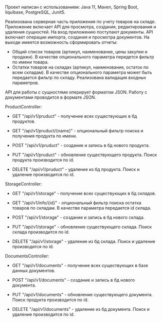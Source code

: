 Проект написан с использованием: Java 11, Maven, Spring Boot, liquibase, PostgreSQL, Junit5.
  
Реализована серверная часть приложения по учету товаров на складе. 
Приложение включает API для просмотра, создания, редактирования и удаления сущностей.
На вход приложению поступают документы. API включает операции импорта, создания и просмотра документов.
На выходе имеется возможность сформировать отчеты:
- Общий список товаров (артикул, наименование, цены закупки и продажи). В качестве опционального параметра передется фильтр по имени товара.
- Остатки товаров на складах (артикул, наименование, остаток по всем складам). В качестве опционального параметра может быть передается фильтр по складу.
Реализована валидация входных параметров.

API для работы с сущностями оперирует форматом JSON. 
Работу с документами проводится в формате JSON.

ProductController:

- GET "/api/v1/pruduct" - получение всех существующих в бд продуктов. 

- GET "/api/v1/pruduct/{name}" - опциональный фильтр поиска и получения продукта по имени.

- POST "/api/v1/pruduct" - создание и запись в бд нового продукта.

- PUT "/api/v1/pruduct" - обновление существующего продукта. Поиск продукта производится по id.

- DELETE "/api/v1/pruduct" - удаление из бд продукта. Поиск и удаление производится по id.

StorageController:

- GET "/api/v1/storage" - получение всех существующих в бд складов. 

- GET "/api/v1/info/{id}" - опциональный фильтр поиска остатка товаров по складам. В качестве параметра передается id склада.

- POST "/api/v1/storage" - создание и запись в бд нового склада.

- PUT "/api/v1/storage" - обновление существующего склада. Поиск склада производится по id.

- DELETE "/api/v1/storage" - удаление из бд склада. Поиск и удаление производится по id.

DocumentsController:

- GET "/api/v1/documents" - получение всех существующих в базе данных документов. 

- POST "/api/v1/documents" - создание и запись в бд нового документа.

- PUT "/api/v1/documents" - обновление существующего документа. Поиск продукта производится по id.

- DELETE "/api/v1/documents" - удаление из бд документа. Поиск и удаление производится по id.
